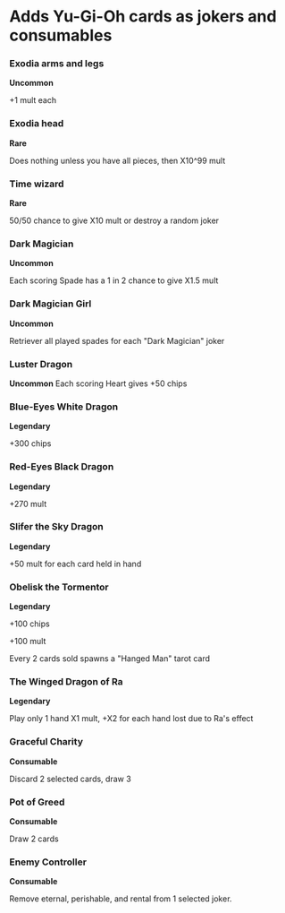 # Adds Yu-Gi-Oh cards as jokers and consumables

### Exodia arms and legs
**Uncommon**

+1 mult each

### Exodia head
**Rare**

Does nothing unless you have all pieces, then X10^99 mult

### Time wizard
**Rare**

50/50 chance to give X10 mult or destroy a random joker

### Dark Magician
**Uncommon**

Each scoring Spade has a 1 in 2 chance to give X1.5 mult

### Dark Magician Girl
**Uncommon**

Retriever all played spades for each "Dark Magician" joker

### Luster Dragon
**Uncommon**
Each scoring Heart gives +50 chips

### Blue-Eyes White Dragon
**Legendary**

+300 chips

### Red-Eyes Black Dragon
**Legendary**

+270 mult

### Slifer the Sky Dragon
**Legendary**

+50 mult for each card held in hand

### Obelisk the Tormentor
**Legendary**

+100 chips

+100 mult

Every 2 cards sold spawns a "Hanged Man" tarot card

### The Winged Dragon of Ra
**Legendary**

Play only 1 hand
X1 mult, +X2 for each hand lost due to Ra's effect

### Graceful Charity
**Consumable**

Discard 2 selected cards, draw 3

### Pot of Greed
**Consumable**

Draw 2 cards

### Enemy Controller
**Consumable**

Remove eternal, perishable, and rental from 1 selected joker.
